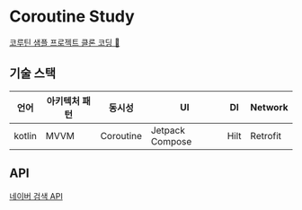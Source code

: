 # Coroutine Study
[코루틴 샘플 프로젝트 클론 코딩 🔗](https://github.com/dalinaum/fastcampus-coroutines)

## 기술 스택
| 언어 | 아키텍처 패턴 | 동시성 | UI | DI | Network |
| --- | --- | --- | --- | --- | --- |
| kotlin | MVVM | Coroutine | Jetpack Compose | Hilt | Retrofit |

## API
[네이버 검색 API](https://developers.naver.com/products/service-api/search/search.md)
